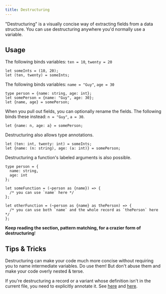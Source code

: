 ```yaml
---
title: Destructuring
---
```


"Destructuring" is a visually concise way of extracting fields from a data structure. You can use destructuring anywhere you'd normally use a variable.

## Usage

The following binds variables: `ten = 10`, `twenty = 20`

```reason
let someInts = (10, 20);
let (ten, twenty) = someInts;
```

The following binds variables: `name = "Guy"`, `age = 30`

```reason
type person = {name: string, age: int};
let somePerson = {name: "Guy", age: 30};
let {name, age} = somePerson;
```

When you pull out fields, you can optionally rename the fields. The following binds these instead: `n = "Guy"`, `a = 30`.

```reason
let {name: n, age: a} = somePerson;
```

Destructuring also allows type annotations.

```reason
let (ten: int, twenty: int) = someInts;
let {name: (n: string), age: (a: int)} = somePerson;
```

Destructuring a function's labeled arguments is also possible.

```reason
type person = {
  name: string,
  age: int
};

let someFunction = (~person as {name}) => {
  /* you can use `name` here */
};

let otherFunction = (~person as {name} as thePerson) => {
  /* you can use both `name` and the whole record as `thePerson` here */
};
```

**Keep reading the section, pattern matching, for a crazier form of destructuring**!

## Tips & Tricks

Destructuring can make your code much more concise without requiring you to name intermediate variables. Do use them! But don't abuse them and make your code overly nested & terse.

If you're destructuring a record or a variant whose definition isn't in the current file, you need to explicitly annotate it. See [here](record.md#record-needs-an-explicit-definition) and [here](variant.md#variant-needs-an-explicit-definition).

